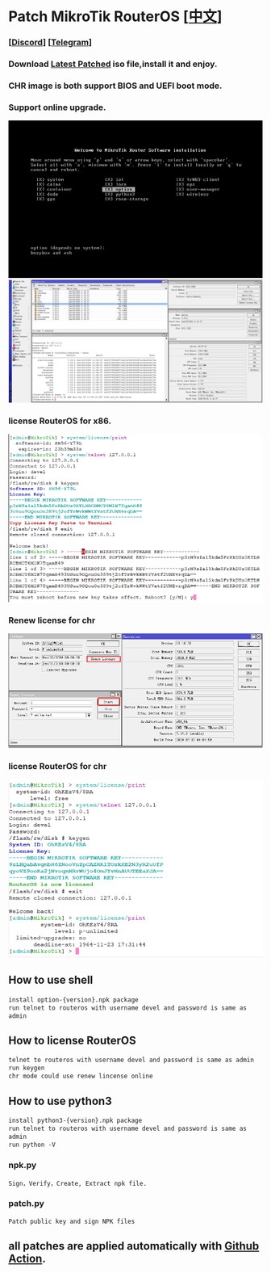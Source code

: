 # Patch MikroTik RouterOS [[中文](README_CN.md)]

### [[Discord](https://discord.gg/keV6MWQFtX)] [[Telegram](https://t.me/+99Mw06p3K7NlMmNl)]

### Download [Latest Patched](https://github.com/elseif/MikroTikPatch/releases/latest) iso file,install it and enjoy.
### CHR image is both support BIOS and UEFI boot mode.
### Support online upgrade.

![](image/install.png)
![](image/routeros.png)

### license RouterOS for x86.
![](image/x86.png)
### Renew license for chr
![](image/renew.png)
### license RouterOS for chr
![](image/chr.png)

## How to use shell
    install option-{version}.npk package
    run telnet to routeros with username devel and password is same as admin
## How to license RouterOS
    telnet to routeros with username devel and password is same as admin
    run keygen
    chr mode could use renew lincense online
## How to use python3
    install python3-{version}.npk package
    run telnet to routeros with username devel and password is same as admin
    run python -V
### npk.py
    Sign，Verify，Create, Extract npk file.
### patch.py
    Patch public key and sign NPK files

## all patches are applied automatically with [Github Action](https://github.com/elseif/MikroTikPatch/blob/main/.github/workflows/mikrotik_patch.yml).







